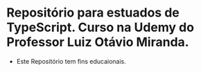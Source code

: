 # Repositório para estuados de TypeScript. Curso na Udemy do Professor Luiz Otávio Miranda.

* Este Repositório tem fins educaionais.
